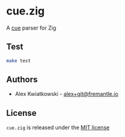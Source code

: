 # cue.zig

A [cue](https://cuelang.org) parser for Zig

## Test

```sh
make test
```

## Authors

- Alex Kwiatkowski - alex+git@fremantle.io

## License

`cue.zig` is released under the [MIT license](./LICENSE)
